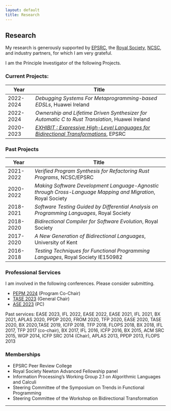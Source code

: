 ```yaml
---
layout: default
title: Research
---
```

## Research

My research is generously supported by [EPSRC](https://epsrc.ukri.org/), the [Royal Society](https://royalsociety.org/), [NCSC](https://www.ncsc.gov.uk/), and industry partners, for which I am very grateful. 

I am the Principle Investigator of the following Projects. 

### Current Projects: 

Year | Title 
-----|-----------
2022-2024 | *Debugging Systems For Metaprogramming-based EDSLs*, Huawei Ireland
2022-2024 | *Ownership and Lifetime Driven Synthesizer for Automatic C to Rust Translation*, Huawei Ireland
2020-2023 | [*EXHIBIT : Expressive High-Level Languages for Bidirectional Transformations*](https://gow.epsrc.ukri.org/NGBOViewGrant.aspx?GrantRef=EP/T008911/1), EPSRC


### Past Projects

Year | Title 
---|-----------
2021-2022 | *Verified Program Synthesis for Refactoring Rust Programs*, NCSC/EPSRC
2020-2022 | *Making Software Development Language-Agnostic through Cross-Language Mapping and Migration*, Royal Society 
2018-2021 | *Software Testing Guided by Differential Analysis on Programming Languages*, Royal Society 
2018-2020 | *Bidirectional Compiler for Software Evolution*, Royal Society
2017-2020 | *A New Generation of Bidirectional Languages*, University of Kent
2016-2018 | *Testing Techniques for Functional Programming Languages*, Royal Society IE150982  

### Professional Services

I am involved in the following conferences. Please consider submitting. 

* [PEPM 2024]() (Program Co-Chair)
* [TASE 2023](https://bristolpl.github.io/tase2023/) (General Chair)
* [ASE 2023](https://conf.researchr.org/home/ase-2023) (PC)

Past services: EASE 2023, IFL 2022, EASE 2022, EASE 2021, IFL 2021, BX 2021, APLAS 2020, PPDP 2020, FROM 2020, TFP 2020, EASE 2020, TASE 2020, BX 2020,TASE 2019, ICFP 2018, TFP 2018, FLOPS 2018, BX 2018, IFL 2017, TFP 2017 (co-chair), BX 2017, IFL 2016, ICFP 2016, BX 2015, ACM SRC 2015, WGP 2014, ICFP SRC 2014 (Chair), APLAS 2013, PPDP 2013, FLOPS 2013

### Memberships

* EPSRC Peer Review College 
* Royal Society Newton Advanced Fellowship panel
* Information Processing’s Working Group 2.1 on Algorithmic Languages and Calculi
* Steering Committee of the Symposium on Trends in Functional Programming
* Steering Committee of the Workshop on Bidirectional Transformation

---

